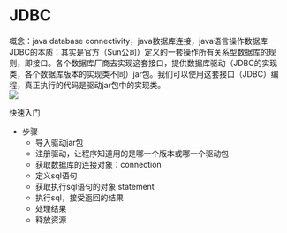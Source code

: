 # JDBC
概念：java database connectivity，java数据库连接，java语言操作数据库  
JDBC的本质：其实是官方（Sun公司）定义的一套操作所有关系型数据库的规则，即接口。各个数据库厂商去实现这套接口，提供数据库驱动（JDBC的实现类，各个数据库版本的实现类不同）jar包。我们可以使用这套接口（JDBC）编程，真正执行的代码是驱动jar包中的实现类。  
![](../JDBC/图片1.jpg)  

快速入门
  * 步骤
    * 导入驱动jar包
    * 注册驱动，让程序知道用的是哪一个版本或哪一个驱动包
    * 获取数据库的连接对象：connection
    * 定义sql语句
    * 获取执行sql语句的对象 statement
    * 执行sql，接受返回的结果
    * 处理结果
    * 释放资源



